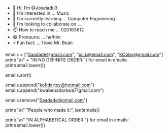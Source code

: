 - 👋 Hi, I’m @Joseiadu3
- 👀 I’m interested in ... Music
- 🌱 I’m currently learning ... Computer Engineering 
- 💞️ I’m looking to collaborate on ...
- 📫 How to reach me ... 020163612
- 😄 Pronouns: ... he/him
- ⚡ Fun fact: ... I love Mr. Bean



emails = ["Saadade@gmail.com", "biLL@email.com", "KObby@gmail.com"]
print("\n" + "IN NO DEFINITE ORDER:")
for email in emails:
    print(email.lower())

emails.sort()

emails.append("kofidartey@hotmail.com")
emails.append("kwabenadarkwa71gmail.com")

emails.remove("Saadade@gmail.com")

print("\n" "People who made it:", len(emails))

print("\n" "IN ALPHABETICAL ORDER:")
for email in emails:
    print(email.lower())

<!---
Joseiadu3/Joseiadu3 is a ✨ special ✨ repository because its `README.md` (this file) appears on your GitHub profile.
You can click the Preview link to take a look at your changes.

    
